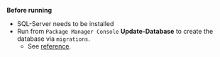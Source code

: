 ﻿
**Before running**

- SQL-Server needs to be installed
- Run from `Package Manager Console` **Update-Database** to create the database via `migrations`. 
  - See [reference](https://docs.microsoft.com/en-us/ef/core/cli/powershell).